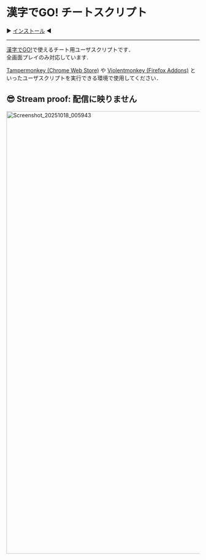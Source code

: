 # 漢字でGO! チートスクリプト

▶ [インストール](/kanzidego_cheat.user.js) ◀  

<hr>

[漢字でGO!](https://plicy.net/GamePlay/155561)で使えるチート用ユーザスクリプトです．  
全画面プレイのみ対応しています.

[Tampermonkey (Chrome Web Store)](https://chromewebstore.google.com/detail/tampermonkey/dhdgffkkebhmkfjojejmpbldmpobfkfo) や [Violentmonkey (Firefox Addons)](https://addons.mozilla.org/en-US/firefox/addon/violentmonkey/) といったユーザスクリプトを実行できる環境で使用してください．  

## **😎 Stream proof: 配信に映りません**

<img width="1815" height="1153" alt="Screenshot_20251018_005943" src="https://github.com/user-attachments/assets/34643fb5-7674-4b1c-a81b-e8550d2dfaad" />
